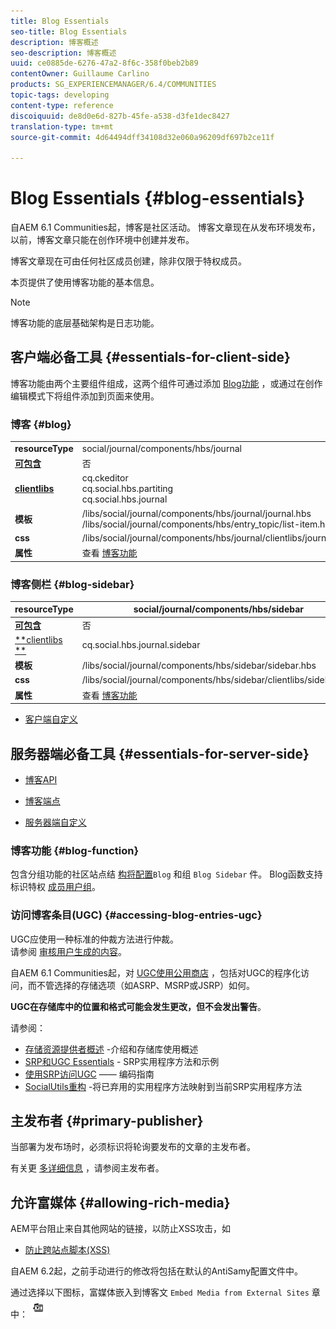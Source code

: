 ```yaml
---
title: Blog Essentials
seo-title: Blog Essentials
description: 博客概述
seo-description: 博客概述
uuid: ce0885de-6276-47a2-8f6c-358f0beb2b89
contentOwner: Guillaume Carlino
products: SG_EXPERIENCEMANAGER/6.4/COMMUNITIES
topic-tags: developing
content-type: reference
discoiquuid: de8d0e6d-827b-45fe-a538-d3fe1dec8427
translation-type: tm+mt
source-git-commit: 4d64494dff34108d32e060a96209df697b2ce11f

---
```



# Blog Essentials {#blog-essentials}

自AEM 6.1 Communities起，博客是社区活动。 博客文章现在从发布环境发布，以前，博客文章只能在创作环境中创建并发布。

博客文章现在可由任何社区成员创建，除非仅限于特权成员。

本页提供了使用博客功能的基本信息。

>[!NOTE]
>
>博客功能的底层基础架构是日志功能。

## 客户端必备工具 {#essentials-for-client-side}

博客功能由两个主要组件组成，这两个组件可通过添加 [Blog功能](functions.md#blog-function) ，或通过在创作编辑模式下将组件添加到页面来使用。

### 博客 {#blog}

<table> 
 <tbody>
  <tr>
   <td> <strong>resourceType</strong></td> 
   <td>social/journal/components/hbs/journal</td> 
  </tr>
  <tr>
   <td> <a href="scf.md#add-or-include-a-communities-component"><strong>可包含</strong></a></td> 
   <td>否</td> 
  </tr>
  <tr>
   <td> <a href="clientlibs.md"><strong>clientlibs</strong></a></td> 
   <td>cq.ckeditor<br /> cq.social.hbs.partiting<br /> cq.social.hbs.journal</td> 
  </tr>
  <tr>
   <td> <strong>模板</strong></td> 
   <td> /libs/social/journal/components/hbs/journal/journal.hbs<br /> /libs/social/journal/components/hbs/entry_topic/list-item.hbs</td> 
  </tr>
  <tr>
   <td> <strong>css</strong></td> 
   <td> /libs/social/journal/components/hbs/journal/clientlibs/journal.css</td> 
  </tr>
  <tr>
   <td><strong> 属性</strong></td> 
   <td>查看 <a href="blog-feature.md">博客功能</a></td> 
  </tr>
 </tbody>
</table>

### 博客侧栏 {#blog-sidebar}

| **resourceType** | social/journal/components/hbs/sidebar |
|---|---|
| [**可包含&#x200B;**](scf.md#add-or-include-a-communities-component) | 否 |
| [**clientlibs **](clientlibs.md) | cq.social.hbs.journal.sidebar |
| **模板** | /libs/social/journal/components/hbs/sidebar/sidebar.hbs |
| **css** | /libs/social/journal/components/hbs/sidebar/clientlibs/sidebar.css |
| **属性** | 查看 [博客功能](blog-feature.md) |

* [客户端自定义](client-customize.md)

## 服务器端必备工具 {#essentials-for-server-side}

* [博客API](https://helpx.adobe.com/experience-manager/6-4/sites/developing/using/reference-materials/javadoc/com/adobe/cq/social/journal/client/api/package-summary.html)

* [博客端点](https://helpx.adobe.com/experience-manager/6-4/sites/developing/using/reference-materials/javadoc/com/adobe/cq/social/journal/client/endpoints/package-summary.html)

* [服务器端自定义](server-customize.md)

### 博客功能 {#blog-function}

包含分组功能的社区站点结 [构将配置](functions.md#blog-function)`Blog` 和组 `Blog Sidebar` 件。 Blog函数支持标识特权 [成员用户组](users.md#privileged-members-group)。

### 访问博客条目(UGC) {#accessing-blog-entries-ugc}

UGC应使用一种标准的仲裁方法进行仲裁。\
请参阅 [审核用户生成的内容](moderate-ugc.md)。

自AEM 6.1 Communities起，对 [UGC使用公用商店](working-with-srp.md) ，包括对UGC的程序化访问，而不管选择的存储选项（如ASRP、MSRP或JSRP）如何。

**UGC在存储库中的位置和格式可能会发生更改，但不会发出警告**。

请参阅：

* [存储资源提供者概述](srp.md) -介绍和存储库使用概述
* [SRP和UGC Essentials](srp-and-ugc.md) - SRP实用程序方法和示例
* [使用SRP访问UGC](accessing-ugc-with-srp.md) —— 编码指南
* [SocialUtils重构](socialutils.md) -将已弃用的实用程序方法映射到当前SRP实用程序方法

## 主发布者 {#primary-publisher}

当部署为发布场时，必须标识将轮询要发布的文章的主发布者。

有关更 [多详细信息](deploy-communities.md#primary-publisher) ，请参阅主发布者。

## 允许富媒体 {#allowing-rich-media}

AEM平台阻止来自其他网站的链接，以防止XSS攻击，如

* [防止跨站点脚本(XSS)](../../help/sites-developing/security.md#protect-against-cross-site-scripting-xss)

自AEM 6.2起，之前手动进行的修改将包括在默认的AntiSamy配置文件中。

通过选择以下图标，富媒体嵌入到博客文 `Embed Media from External Sites` 章中： ![chlimage_1-471](assets/chlimage_1-471.png)

